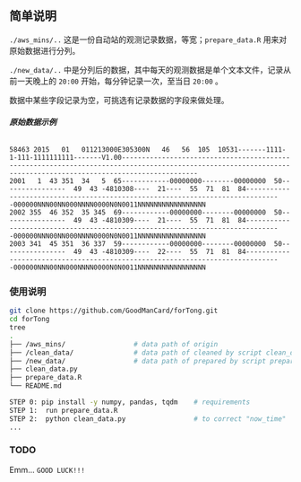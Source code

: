 ## **简单说明** ##

`./aws_mins/..` 这是一份自动站的观测记录数据，等宽；`prepare_data.R` 用来对原始数据进行分列。

`./new_data/..` 中是分列后的数据，其中每天的观测数据是单个文本文件，记录从前一天晚上的 `20:00` 开始，每分钟记录一次，至当日 `20:00` 。

数据中某些字段记录为空，可挑选有记录数据的字段来做处理。

#### ***原始数据示例*** ###

```shell

58463 2015   01   011213000E305300N   46   56  105  10531-------1111-1-111-1111111111-------V1.00---------------------------------------------------------------------------------------------------------------------------------------------------------------
2001   1  43 351  34   5  65------------00000000--------00000000  50----------------  49  43 -4810308----  21----  55  71  81  84-------------------------------------------------------------------------------000000NNN00NN000NNNN0000N0N0011NNNNNNNNNNNNNNNNN
2002 355  46 352  35 345  69------------00000000--------00000000  50----------------  49  43 -4810309----  21----  55  71  81  84-------------------------------------------------------------------------------000000NNN00NN000NNNN0000N0N0011NNNNNNNNNNNNNNNNN
2003 341  45 351  36 337  59------------00000000--------00000000  50----------------  49  43 -4810309----  22----  55  71  81  84-------------------------------------------------------------------------------000000NNN00NN000NNNN0000N0N0011NNNNNNNNNNNNNNNNN

```

### **使用说明** ###
```sh
git clone https://github.com/GoodManCard/forTong.git
cd forTong
tree 
.
├── /aws_mins/                 # data path of origin
├── /clean_data/               # data path of cleaned by script clean_data.py
├── /new_data/                 # data path of prepared by script prepare_data.R
├── clean_data.py
├── prepare_data.R
└── README.md 

```

```sh
STEP 0: pip install -y numpy, pandas, tqdm    # requirements
STEP 1:  run prepare_data.R
STEP 2:  python clean_data.py                 # to correct "now_time"
...
```

### **TODO** ###

Emm...  `GOOD LUCK!!!`


